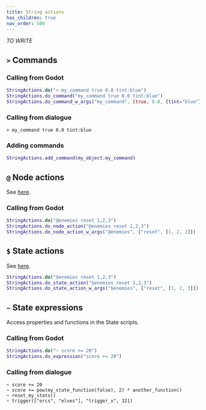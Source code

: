 ```yaml
---
title: String actions
has_children: true
nav_order: 500
---
```


*TO WRITE*

## `>` Commands

### Calling from Godot
```gd
StringActions.do("> my_command true 0.0 tint:blue")
StringActions.do_command("my_command true 0.0 tint:blue")
StringActions.do_command_w_args("my_command", [true, 0.0, {tint="blue"}])
```

### Calling from dialogue
```
> my_command true 0.0 tint:blue
```

### Adding commands
```gd
StringActions.add_command(my_object.my_command)
```

## `@` Node actions
See [here](./dialogue/node_actions.md).

### Calling from Godot
```gd
StringActions.do("@enemies reset 1,2,3")
StringActions.do_node_action("@enemies reset 1,2,3")
StringActions.do_node_action_w_args("@enemies", ["reset", [1, 2, 3]])
```

## `$` State actions
See [here](./dialogue/state_actions.md).

```gd
StringActions.do("$enemies reset 1,2,3")
StringActions.do_state_action("$enemies reset 1,2,3")
StringActions.do_state_action_w_args("$enemies", ["reset", [1, 2, 3]])
```

## `~` State expressions

Access properties and functions in the State scripts.

### Calling from Godot
```gd
StringActions.do("~ score += 20")
StringActions.do_expression("score += 20")
```

### Calling from dialogue
```
~ score += 20
~ score += pow(my_state_function(false), 2) * another_function()
~ reset_my_stats()
~ trigger(["orcs", "elves"], "trigger_x", 321)
```
